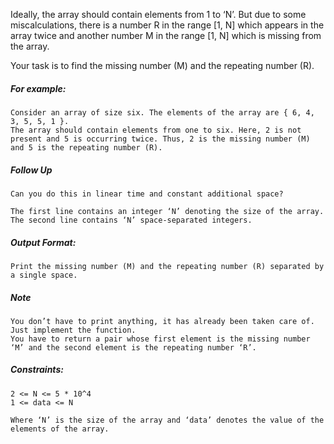Ideally, the array should contain elements from 1 to ‘N’. But due to some miscalculations, there is a number R in the range [1, N] which appears in the array twice and another number M in the range [1, N] which is missing from the array.

Your task is to find the missing number (M) and the repeating number (R).

<h5 id="for-example">For example:</h5>

<pre><code>Consider an array of size six. The elements of the array are { 6, 4, 3, 5, 5, 1 }. 
The array should contain elements from one to six. Here, 2 is not present and 5 is occurring twice. Thus, 2 is the missing number (M) and 5 is the repeating number (R). 
</code></pre>

<h5 id="follow-up">Follow Up</h5>

<pre><code>Can you do this in linear time and constant additional space? 
</code></pre>


<pre><code>The first line contains an integer ‘N’ denoting the size of the array.
The second line contains ‘N’ space-separated integers.
</code></pre>

<h5 id="output-format">Output Format:</h5>

<pre><code>Print the missing number (M) and the repeating number (R) separated by a single space. 
</code></pre>

<h5 id="note">Note</h5>

<pre><code>You don’t have to print anything, it has already been taken care of. Just implement the function. 
You have to return a pair whose first element is the missing number ‘M’ and the second element is the repeating number ‘R’. 
</code></pre></div></div><!----><div _ngcontent-serverapp-c161="" disableselect="" class="description pt-8 prevent-select ng-star-inserted"><h5 id="constraints">Constraints:</h5>

<pre><code>2 &lt;= N &lt;= 5 * 10^4
1 &lt;= data &lt;= N

Where ‘N’ is the size of the array and ‘data’ denotes the value of the elements of the array. 
</code></pre></div><div _ngcontent-serverapp-c161="" class="description mt-24 ng-star-inserted"></div><!----><!----><!----></div>
